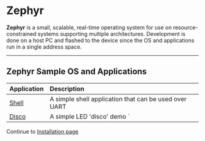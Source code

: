 # Zephyr

**Zephyr** is a small, scalable, real-time operating system for use on resource-constrained systems supporting multiple architectures. Development is done on a host PC and flashed to the device since the OS and applications run in a single address space.

***

## Zephyr Sample OS and Applications

| Application                 | Description                                                                                      |
|:----------------------------|:---------------------------------------------------------------------------------------|
| [Shell](http://builds.96boards.org/snapshots/carbon/las16/shell.bin) | A simple shell application that can be used over UART |
| [Disco](http://builds.96boards.org/snapshots/carbon/las16/beacon.bin)| A simple LED 'disco' demo                    `|

Continue to [Installation page](../Installation/README.md)
